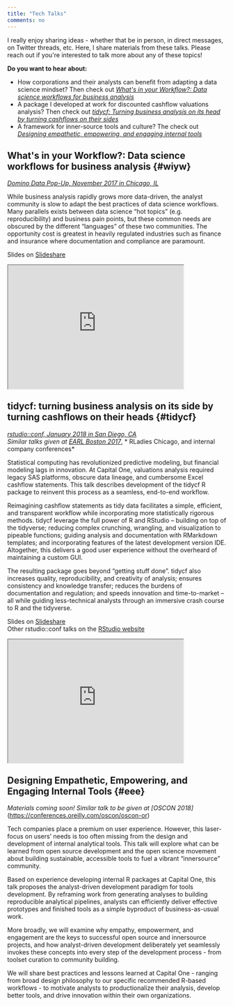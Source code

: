 ```yaml
---
title: "Tech Talks"
comments: no
---
```


I really enjoy sharing ideas - whether that be in person, in direct messages, on Twitter threads, etc. Here, I share materials from these talks. Please reach out if you're interested to talk more about any of these topics!

**Do you want to hear about:**

- How corporations and their analysts can benefit from adapting a data science mindset? Then check out [*What's in your Workflow?: Data science workflows for business analysis*](#wiyw)
- A package I developed at work for discounted cashflow valuations analysis? Then check out [*tidycf: Turning business analysis on its head by turning cashflows on their sides*](#tidycf)
- A framework for inner-source tools and culture? The check out [*Designing empathetic, empowering, and engaging internal tools*](#eee)

## What's in your Workflow?: Data science workflows for business analysis {#wiyw}
[*Domino Data Pop-Up, November 2017 in Chicago, IL*](https://popup.dominodatalab.com/chicago/)

While business analysis rapidly grows more data-driven, the analyst community is slow to adapt the best practices of data science workflows. Many parallels exists between data science “hot topics” (e.g. reproducibility) and business pain points, but these common needs are obscured by the different “languages” of these two communities. The opportunity cost is greatest in heavily regulated industries such as finance and insurance where documentation and compliance are paramount.

Slides on [Slideshare](https://www.slideshare.net/EmilyRiederer/whats-in-your-workflow)  

<p/>

<div style="position:relative; width:80%; height:0px; padding-bottom:56.25%;">
    <iframe style="position:absolute; left:0; top:0; width:100%; height:100%"
        src="https://www.youtube.com/embed/8UDp7h16QsY?rel=0">
    </iframe>
</div>

<p/>

## tidycf: turning business analysis on its side by turning cashflows on their heads {#tidycf}
[*rstudio::conf, January 2018 in San Diego, CA*](https://www.rstudio.com/conference/)   
*Similar talks given at* [*EARL Boston 2017*](https://earlconf.com/2017/boston/), * RLadies Chicago, and internal company conferences*  

Statistical computing has revolutionized predictive modeling, but financial modeling lags in innovation. At Capital One, valuations analysis required legacy SAS platforms, obscure data lineage, and cumbersome Excel cashflow statements. This talk describes development of the tidycf R package to reinvent this process as a seamless, end-to-end workflow.

Reimagining cashflow statements as tidy data facilitates a simple, efficient, and transparent workflow while incorporating more statistically rigorous methods. tidycf leverage the full power of R and RStudio – building on top of the tidyverse; reducing complex crunching, wrangling, and visualization to pipeable functions; guiding analysis and documentation with RMarkdown templates; and incorporating features of the latest development version IDE. Altogether, this delivers a good user experience without the overheard of maintaining a custom GUI.

The resulting package goes beyond “getting stuff done”. tidycf also increases quality, reproducibility, and creativity of analysis; ensures consistency and knowledge transfer; reduces the burdens of documentation and regulation; and speeds innovation and time-to-market – all while guiding less-technical analysts through an immersive crash course to R and the tidyverse.

Slides on [Slideshare](https://www.slideshare.net/EmilyRiederer/tidycf-turning-cashflows-on-their-sides-to-turn-analysis-on-its-head)  
Other rstudio::conf talks on the [RStudio website](https://www.rstudio.com/resources/webinars/#rstudioconf2018)

<p/>

<div style="position:relative; width:80%; height:0px; padding-bottom:56.25%;">
    <iframe style="position:absolute; left:0; top:0; width:100%; height:100%"
        src="https://www.youtube.com/embed/T0pp8n-OSqM">
    </iframe>
</div>

<p/>


## Designing Empathetic, Empowering, and Engaging Internal Tools {#eee}

*Materials coming soon!*
*Similar talk to be given at* *[OSCON 2018]*(https://conferences.oreilly.com/oscon/oscon-or)

Tech companies place a premium on user experience. However, this laser-focus on users’ needs is too often missing from the design and development of internal analytical tools. This talk will explore what can be learned from open source development and the open science movement about building sustainable, accessible tools to fuel a vibrant “innersource” community.

Based on experience developing internal R packages at Capital One, this talk proposes the analyst-driven development paradigm for tools development. By reframing work from generating analyses to building reproducible analytical pipelines, analysts can efficiently deliver effective prototypes and finished tools as a simple byproduct of business-as-usual work.

More broadly, we will examine why empathy, empowerment, and engagement are the keys to successful open source and innersource projects, and how analyst-driven development deliberately yet seamlessly invokes these concepts into every step of the development process - from toolset curation to community building.

We will share best practices and lessons learned at Capital One - ranging from broad design philosophy to our specific recommended R-based workflows - to motivate analysts to productionalize their analysis, develop better tools, and drive innovation within their own organizations.
